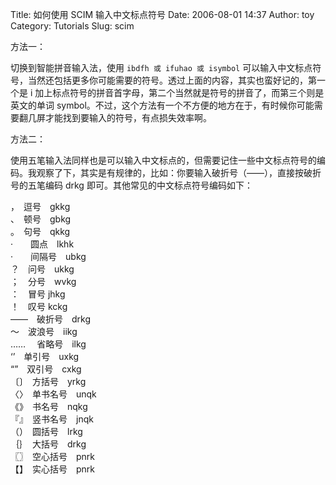 Title: 如何使用 SCIM 输入中文标点符号
Date: 2006-08-01 14:37
Author: toy
Category: Tutorials
Slug: scim

方法一：

切换到智能拼音输入法，使用 `ibdfh 或 ifuhao 或 isymbol`
可以输入中文标点符号，当然还包括更多你可能需要的符号。透过上面的内容，其实也蛮好记的，第一个是
i
加上标点符号的拼音首字母，第二个当然就是符号的拼音了，而第三个则是英文的单词
symbol。不过，这个方法有一个不方便的地方在于，有时候你可能需要翻几屏才能找到要输入的符号，有点损失效率啊。

方法二：

使用五笔输入法同样也是可以输入中文标点的，但需要记住一些中文标点符号的编码。我观察了下，其实是有规律的，比如：你要输入破折号（——），直接按破折号的五笔编码
drkg 即可。其他常见的中文标点符号编码如下：

，　逗号　gkkg  
、　顿号　gbkg  
。　句号　qkkg  
·　　圆点　lkhk  
·　　间隔号　ubkg  
？　问号　ukkg  
；　分号　wvkg  
：　冒号 jhkg  
！　叹号 kckg  
——　破折号　drkg  
～　波浪号　iikg  
…… 　省略号　ilkg  
‘’　单引号　uxkg  
“”　双引号　cxkg  
〔〕　方括号　yrkg  
〈〉　单书名号　unqk  
《》　书名号　nqkg  
『』　竖书名号　jnqk  
（）　圆括号　lrkg  
｛｝　大括号　drkg  
〖〗　空心括号　pnrk  
【】　实心括号　pnrk
